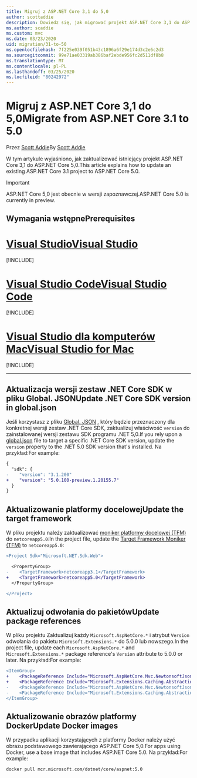 ```yaml
---
title: Migruj z ASP.NET Core 3,1 do 5,0
author: scottaddie
description: Dowiedz się, jak migrować projekt ASP.NET Core 3,1 do ASP.NET Core 5,0.
ms.author: scaddie
ms.custom: mvc
ms.date: 03/23/2020
uid: migration/31-to-50
ms.openlocfilehash: 7f225e039f051b43c1896a6f29e174d3c2e6c2d3
ms.sourcegitcommit: 99e71ae03319ab386baf2ebde956fc2d511df8b8
ms.translationtype: MT
ms.contentlocale: pl-PL
ms.lasthandoff: 03/25/2020
ms.locfileid: "80242972"
---
```

# <a name="migrate-from-aspnet-core-31-to-50"></a><span data-ttu-id="dab87-103">Migruj z ASP.NET Core 3,1 do 5,0</span><span class="sxs-lookup"><span data-stu-id="dab87-103">Migrate from ASP.NET Core 3.1 to 5.0</span></span>

<span data-ttu-id="dab87-104">Przez [Scott Addie](https://github.com/scottaddie)</span><span class="sxs-lookup"><span data-stu-id="dab87-104">By [Scott Addie](https://github.com/scottaddie)</span></span>

<span data-ttu-id="dab87-105">W tym artykule wyjaśniono, jak zaktualizować istniejący projekt ASP.NET Core 3,1 do ASP.NET Core 5,0.</span><span class="sxs-lookup"><span data-stu-id="dab87-105">This article explains how to update an existing ASP.NET Core 3.1 project to ASP.NET Core 5.0.</span></span>

> [!IMPORTANT]
> <span data-ttu-id="dab87-106">ASP.NET Core 5,0 jest obecnie w wersji zapoznawczej.</span><span class="sxs-lookup"><span data-stu-id="dab87-106">ASP.NET Core 5.0 is currently in preview.</span></span>

## <a name="prerequisites"></a><span data-ttu-id="dab87-107">Wymagania wstępne</span><span class="sxs-lookup"><span data-stu-id="dab87-107">Prerequisites</span></span>

# <a name="visual-studio"></a>[<span data-ttu-id="dab87-108">Visual Studio</span><span class="sxs-lookup"><span data-stu-id="dab87-108">Visual Studio</span></span>](#tab/visual-studio)

[!INCLUDE[](~/includes/net-core-prereqs-vs-5.0.md)]

# <a name="visual-studio-code"></a>[<span data-ttu-id="dab87-109">Visual Studio Code</span><span class="sxs-lookup"><span data-stu-id="dab87-109">Visual Studio Code</span></span>](#tab/visual-studio-code)

[!INCLUDE[](~/includes/net-core-prereqs-vsc-5.0.md)]

# <a name="visual-studio-for-mac"></a>[<span data-ttu-id="dab87-110">Visual Studio dla komputerów Mac</span><span class="sxs-lookup"><span data-stu-id="dab87-110">Visual Studio for Mac</span></span>](#tab/visual-studio-mac)

[!INCLUDE[](~/includes/net-core-prereqs-mac-5.0.md)]

---

## <a name="update-net-core-sdk-version-in-globaljson"></a><span data-ttu-id="dab87-111">Aktualizacja wersji zestaw .NET Core SDK w pliku Global. JSON</span><span class="sxs-lookup"><span data-stu-id="dab87-111">Update .NET Core SDK version in global.json</span></span>

<span data-ttu-id="dab87-112">Jeśli korzystasz z pliku [Global. JSON](/dotnet/core/tools/global-json) , który będzie przeznaczony dla konkretnej wersji zestaw .NET Core SDK, zaktualizuj właściwość `version` do zainstalowanej wersji zestawu SDK programu .NET 5,0.</span><span class="sxs-lookup"><span data-stu-id="dab87-112">If you rely upon a [global.json](/dotnet/core/tools/global-json) file to target a specific .NET Core SDK version, update the `version` property to the .NET 5.0 SDK version that's installed.</span></span> <span data-ttu-id="dab87-113">Na przykład:</span><span class="sxs-lookup"><span data-stu-id="dab87-113">For example:</span></span>

```diff
{
  "sdk": {
-    "version": "3.1.200"
+    "version": "5.0.100-preview.1.20155.7"
  }
}
```

## <a name="update-the-target-framework"></a><span data-ttu-id="dab87-114">Aktualizowanie platformy docelowej</span><span class="sxs-lookup"><span data-stu-id="dab87-114">Update the target framework</span></span>

<span data-ttu-id="dab87-115">W pliku projektu należy zaktualizować [moniker platformy docelowej (TFM)](/dotnet/standard/frameworks) do `netcoreapp5.0`:</span><span class="sxs-lookup"><span data-stu-id="dab87-115">In the project file, update the [Target Framework Moniker (TFM)](/dotnet/standard/frameworks) to `netcoreapp5.0`:</span></span>

```diff
<Project Sdk="Microsoft.NET.Sdk.Web">

  <PropertyGroup>
-    <TargetFramework>netcoreapp3.1</TargetFramework>
+    <TargetFramework>netcoreapp5.0</TargetFramework>
  </PropertyGroup>

</Project>
```

## <a name="update-package-references"></a><span data-ttu-id="dab87-116">Aktualizuj odwołania do pakietów</span><span class="sxs-lookup"><span data-stu-id="dab87-116">Update package references</span></span>

<span data-ttu-id="dab87-117">W pliku projektu Zaktualizuj każdy `Microsoft.AspNetCore.*` i atrybut `Version` odwołania do pakietu `Microsoft.Extensions.*` do 5.0.0 lub nowszego.</span><span class="sxs-lookup"><span data-stu-id="dab87-117">In the project file, update each `Microsoft.AspNetCore.*` and `Microsoft.Extensions.*` package reference's `Version` attribute to 5.0.0 or later.</span></span> <span data-ttu-id="dab87-118">Na przykład:</span><span class="sxs-lookup"><span data-stu-id="dab87-118">For example:</span></span>

```diff
<ItemGroup>
+    <PackageReference Include="Microsoft.AspNetCore.Mvc.NewtonsoftJson" Version="3.1.2" />
+    <PackageReference Include="Microsoft.Extensions.Caching.Abstractions" Version="3.1.2" />
-    <PackageReference Include="Microsoft.AspNetCore.Mvc.NewtonsoftJson" Version="5.0.0-preview.1.20124.5" />
-    <PackageReference Include="Microsoft.Extensions.Caching.Abstractions" Version="5.0.0-preview.1.20120.4" />
</ItemGroup>
```

## <a name="update-docker-images"></a><span data-ttu-id="dab87-119">Aktualizowanie obrazów platformy Docker</span><span class="sxs-lookup"><span data-stu-id="dab87-119">Update Docker images</span></span>

<span data-ttu-id="dab87-120">W przypadku aplikacji korzystających z platformy Docker należy użyć obrazu podstawowego zawierającego ASP.NET Core 5,0.</span><span class="sxs-lookup"><span data-stu-id="dab87-120">For apps using Docker, use a base image that includes ASP.NET Core 5.0.</span></span> <span data-ttu-id="dab87-121">Na przykład:</span><span class="sxs-lookup"><span data-stu-id="dab87-121">For example:</span></span>

```bash
docker pull mcr.microsoft.com/dotnet/core/aspnet:5.0
```

<!-- uncomment after the breaking changes have been published -->
<!-- ## Review breaking changes

Review 3.1-to-5.0 breaking changes across .NET Core, ASP.NET Core, and Entity Framework Core at [Breaking changes for migration from version 3.1 to 5.0](/dotnet/core/compatibility/3.1-5.0). -->
